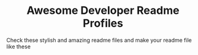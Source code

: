 <h1 align="center"> Awesome Developer Readme Profiles </h1>

Check these stylish and amazing readme files and make your readme file like these
